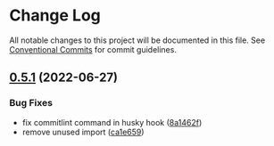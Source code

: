 # Change Log

All notable changes to this project will be documented in this file.
See [Conventional Commits](https://conventionalcommits.org) for commit guidelines.

## [0.5.1](https://github.com/eldercarvalho/ds.t/compare/v0.5.0...v0.5.1) (2022-06-27)


### Bug Fixes

* fix commitlint command in husky hook ([8a1462f](https://github.com/eldercarvalho/ds.t/commit/8a1462f585bbcccd9bd3b384ce259158feb60c4f))
* remove unused import ([ca1e659](https://github.com/eldercarvalho/ds.t/commit/ca1e659cb5105ffb3036b0f145a88b84a2ecd958))
